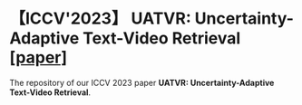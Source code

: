 # 【ICCV'2023】 UATVR: Uncertainty-Adaptive Text-Video Retrieval [\[paper\]](https://openaccess.thecvf.com/content/ICCV2023/papers/Fang_UATVR_Uncertainty-Adaptive_Text-Video_Retrieval_ICCV_2023_paper.pdf)
The repository of our ICCV 2023 paper **UATVR: Uncertainty-Adaptive Text-Video Retrieval**.


